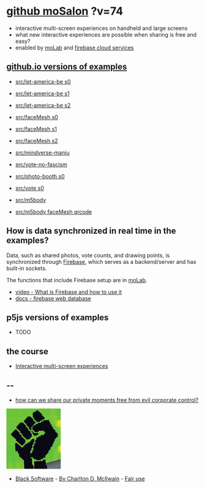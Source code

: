 # [github moSalon](https://github.com/molab-itp/moSalon) ?v=74

- interactive multi-screen experiences on handheld and large screens
- what new interactive experiences are possible when sharing is free and easy?
- enabled by [moLab](https://github.com/molab-itp/moLib) and [firebase cloud services](https://firebase.google.com)

## [github.io versions of examples](https://molab-itp.github.io/moSalon?v=74)

- [src/let-america-be s0](src/let-america-be/qrcode?v=74&group=s0)
- [src/let-america-be s1](src/let-america-be/qrcode?v=74&group=s1)
- [src/let-america-be s2](src/let-america-be/qrcode?v=74&group=s2)

- [src/faceMesh s0](src/faceMesh/qrcode?v=74)
- [src/faceMesh s1](src/faceMesh/qrcode?v=74&group=s1)
- [src/faceMesh s2](src/faceMesh/qrcode?v=74&group=s2)

- [src/mindverse-manju](src/mindverse-manju)
- [src/vote-no-fascism](src/vote-no-fascism/?v=74)

- [src/photo-booth s0](src/photo-booth/?v=74)
- [src/vote s0](src/vote/?v=74)

- [src/m5body](src/m5body/?v=74)
- [src/m5body faceMesh qrcode](src/m5body/qrcode/?v=74&app=mo-m5body)

## How is data synchronized in real time in the examples?

Data, such as shared photos, vote counts, and drawing points, is synchronized through [Firebase](https://firebase.google.com), which serves as a backend/server and has built-in sockets.

The functions that include Firebase setup are in [moLab](https://github.com/molab-itp/moLib).

- [video - What is Firebase and how to use it](https://www.youtube.com/watch?v=p9pgI3Mg-So&list=PLl-K7zZEsYLnfwBe4WgEw9ao0J0N1LYDR&index=8)
- [docs - firebase web database](https://firebase.google.com/docs/database/web/start?hl=en&authuser=0)

## p5js versions of examples

- TODO

## the course

- [Interactive multi-screen experiences](https://github.com/p5videoKit/IM-Screens-2024-03-ima)

## --

- [how can we share our private moments free from evil corporate control?](https://github.com/jht1493/jht-site?tab=readme-ov-file#why)

[![Black_Software](png/power-fist-142x158.png)](https://en.wikipedia.org/wiki/Black_Software)

- [Black Software](https://en.wikipedia.org/wiki/Black_Software) - [By Charlton D. McIlwain](https://global.oup.com/academic/product/black-software-9780190863845) - [Fair use](https://en.wikipedia.org/w/index.php?curid=67093597)
